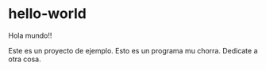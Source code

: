 # hello-world
Hola mundo!!

Este es un proyecto de ejemplo.
Esto es un programa mu chorra. Dedicate a otra cosa.
